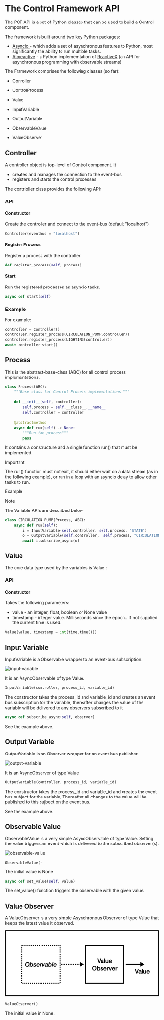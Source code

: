 # The Control Framework API

The PCF API is a set of Python classes that can be used to build a Control component.

The framework is built around two key Python packages:

-  [Asyncio ](https://docs.python.org/3/library/asyncio.html) - which adds a set of asynchronous features  to Python, most significantly the ability to run multiple tasks.
-  [Aioreactive](https://github.com/dbrattli/aioreactive/tree/master) - a Python implememtation of [ReactiveX](https://reactivex.io)  (an API for asynchronous programming with observable streams)



The Framework comprises the following classes (so far):

- Conroller

- ControlProcess
- Value
- InputVariable
- OutputVariable
- ObservableValue
- ValueObserver



## Controller

A controller object is top-level of Control component. It 

- creates and manages the connection to the event-bus
- registers and starts the control processes

The contrioller class provides  the following API:

### API

#### Constructor

Create the controller and connect to the event-bus (default "localhost")

```python
Controller(eventbus = "localhost")
```



#### Register Process

Register a  process with the controller

```python
def register_process(self, process)
```

#### Start

Run the registered processes as asyncio tasks.

```python
async def start(self)
```



### Example

For example:

```python
controller = Controller()
controller.register_process(CIRCULATION_PUMP(controller))
controller.register_process(LIGHTING(controller))
await controller.start()
```



## Process

This is the abstract-base-class (ABC) for all control process  implementations: 

```python
class Process(ABC):
    """Base class for Control Process implementations """

    def __init__(self, controller):
        self.process = self.__class__.__name__
        self.controller = controller
        
    @abstractmethod
    async def run(self) -> None:
        """Run the process"""
        pass
```

It contains a constructure and a single function run() that must be implemented.

> [!IMPORTANT]
>
> The run() function must not exit, it should either wait on a data stream (as in the following example), or run in a loop with an asyncio delay to allow other tasks to run.

Example 

> [!NOTE]
>
> The Variable APIs are described below

```python
class CIRCULATION_PUMP(Process, ABC):
    async def run(self):
        i = InputVariable(self.controller, self.process, "STATE")
        o = OutputVariable(self.controller,  self.process, "CIRCULATION")
        await i.subscribe_async(o)
```



## Value

The core data type used by the variables is Value :

### API

#### Constructor

Takes the following parameters:

- value - an integer, float, boolean or None value
- timestamp - integer value. Milliseconds since the epoch.. If not supplied the current time is used.

```python
Value(value, timestamp = int(time.time()))
```



## Input Variable

InputVariable is a Observable wrapper to an event-bus subscription. 

![input-variable](/Users/steve/Development/projects/greenglass-documentation/docs/images/input-variable.png)

It is an AsyncObservable of type Value.

```python
InputVariable(controller, process_id, variable_id)
```

The constructor takes the process_id and variable_id and creates an event bus subscription for the variable, thereafter changes the value of the variable will be delivered to any observers subscribed to it.

```python
async def subscribe_async(self, observer)
```

See the example above.

## Output Variable

OutputVariable is an Observer wrapper for an event bus publisher. 

![output-variable](/Users/steve/Development/projects/greenglass-documentation/docs/images/output-variable.png)

It is an AsyncObserver of type Value

```python
OutputVariable(controller, process_id, variable_id)
```

The constructor takes the process_id and variable_id and creates the event bus subject  for the variable, Thereafter all changes to the value will be published to this sujbect on the event bus.

See the example above.



## Observable Value

ObservableValue is a very simple  AsyncObservable of type Value. Setting the value triggers an event which is delivered to the subscribed observer(s). 

![observable-value](/Users/steve/Development/projects/greenglass-documentation/docs/images/observable-value.png)

```
ObservableValue()
```

The initial value is None

```python
async def set_value(self, value)
```

The set_value() function triggers the observable with the given value.



## Value Observer

A ValueObserver is a very simple Asynchronous Observer of type Value that keeps the latest value it observed.

![value-observer](images/value-observer.png)

```
ValueObserver()
```

The initial value in None.





